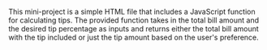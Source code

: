 This mini-project is a simple HTML file that includes a JavaScript function for calculating tips. The provided function takes in the total bill amount and the desired tip percentage as inputs and returns either the total bill amount with the tip included or just the tip amount based on the user's preference.
